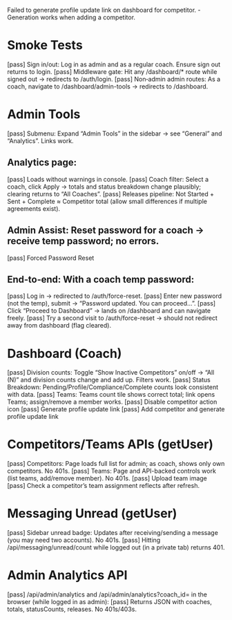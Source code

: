 Failed to generate profile update link on dashboard for competitor.
	- Generation works when adding a competitor.  

# Smoke Tests

[pass] Sign in/out: Log in as admin and as a regular coach. Ensure sign out returns to login.
[pass] Middleware gate: Hit any /dashboard/* route while signed out → redirects to /auth/login.
[pass] Non‑admin admin routes: As a coach, navigate to /dashboard/admin-tools → redirects to /dashboard.

# Admin Tools
[pass] Submenu: Expand “Admin Tools” in the sidebar → see “General” and “Analytics”. Links work.

## Analytics page:
[pass] Loads without warnings in console.
[pass] Coach filter: Select a coach, click Apply → totals and status breakdown change plausibly; clearing returns to “All Coaches”.
[pass] Releases pipeline: Not Started + Sent + Complete ≈ Competitor total (allow small differences if multiple agreements exist).

## Admin Assist: Reset password for a coach → receive temp password; no errors.
[pass] Forced Password Reset

## End‑to‑end: With a coach temp password:
[pass] Log in → redirected to /auth/force-reset.
[pass] Enter new password (not the temp), submit → “Password updated. You can proceed…”.
[pass] Click “Proceed to Dashboard” → lands on /dashboard and can navigate freely.
[pass] Try a second visit to /auth/force-reset → should not redirect away from dashboard (flag cleared).

# Dashboard (Coach)
[pass] Division counts: Toggle “Show Inactive Competitors” on/off → “All (N)” and division counts change and add up. Filters work.
[pass] Status Breakdown: Pending/Profile/Compliance/Complete counts look consistent with data.
[pass] Teams: Teams count tile shows correct total; link opens Teams; assign/remove a member works.
[pass] Disable competitor action icon
[pass] Generate profile update link
[pass] Add competitor and generate profile update link

# Competitors/Teams APIs (getUser)
[pass] Competitors: Page loads full list for admin; as coach, shows only own competitors. No 401s.
[pass] Teams: Page and API-backed controls work (list teams, add/remove member). No 401s.
[pass] Upload team image
[pass] Check a competitor’s team assignment reflects after refresh.

# Messaging Unread (getUser)
[pass] Sidebar unread badge: Updates after receiving/sending a message (you may need two accounts). No 401s.
[pass] Hitting /api/messaging/unread/count while logged out (in a private tab) returns 401.

# Admin Analytics API

[pass] /api/admin/analytics and /api/admin/analytics?coach_id=<coachId> in the browser (while logged in as admin):
[pass] Returns JSON with coaches, totals, statusCounts, releases. No 401s/403s.